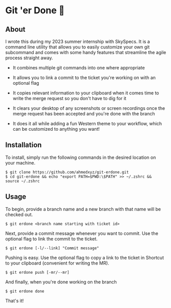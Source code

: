﻿# Git 'er Done 🤠

## About
I wrote this during my 2023 summer internship with SkySpecs. It is a command line utility 
that allows you to easily customize your own git subcommand and comes with some handy features 
that streamline the agile process straight away.

* It combines multiple git commands into one where appropriate

* It allows you to link a commit to the ticket you're working on with an optional flag

* It copies relevant information to your clipboard when it comes time to write the merge request so you don't have to dig for it

* It clears your desktop of any screenshots or screen recordings once the merge request has been accepted and you're done with the branch

* It does it all while adding a fun Western theme to your workflow, which can be customized to anything you want!

## Installation
To install, simply run the following commands in the desired location on your machine.

    $ git clone https://github.com/ahmedxyz/git-erdone.git
    $ cd git-erdone && echo "export PATH=$PWD:\$PATH" >> ~/.zshrc && source ~/.zshrc

## Usage
To begin, provide a branch name and a new branch with that name will be checked out.

    $ git erdone <branch name starting with ticket id>

Next, provide a commit message whenever you want to commit. Use the optional flag to link the commit to the ticket.

    $ git erdone [-l/--link] "Commit message"

Pushing is easy. Use the optional flag to copy a link to the ticket in Shortcut to your clipboard (convenient for writing the MR).

    $ git erdone push [-mr/--mr]

And finally, when you're done working on the branch

    $ git erdone done

That's it!
